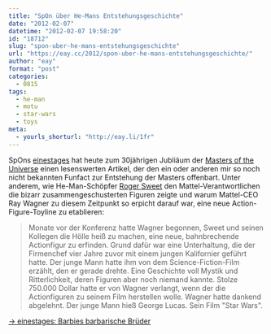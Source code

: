 ```yaml
---
title: "SpOn über He-Mans Entstehungsgeschichte"
date: "2012-02-07"
datetime: "2012-02-07 19:58:20"
id: "18712"
slug: "spon-uber-he-mans-entstehungsgeschichte"
url: "https://eay.cc/2012/spon-uber-he-mans-entstehungsgeschichte/"
author: "eay"
format: "post"
categories:
  - 0815
tags:
  - he-man
  - motu
  - star-wars
  - toys
meta:
  - yourls_shorturl: "http://eay.li/1fr"
---
```


SpOns [einestages](http://einestages.spiegel.de/) hat heute zum 30jährigen Jubliäum der [Masters of the Universe](//eay.cc/tag/motu/) einen lesenswerten Artikel, der den ein oder anderen mir so noch nicht bekannten Funfact zur Entstehung der Masters offenbart. Unter anderem, wie He-Man-Schöpfer [Roger Sweet](http://en.wikipedia.org/wiki/Roger_Sweet) den Mattel-Verantwortlichen die bizarr zusammengeschusterten Figuren zeigte und warum Mattel-CEO Ray Wagner zu diesem Zeitpunkt so erpicht darauf war, eine neue Action-Figure-Toyline zu etablieren:

> Monate vor der Konferenz hatte Wagner begonnen, Sweet und seinen Kollegen die Hölle heiß zu machen, eine neue, bahnbrechende Actionfigur zu erfinden. Grund dafür war eine Unterhaltung, die der Firmenchef vier Jahre zuvor mit einem jungen Kalifornier geführt hatte. Der junge Mann hatte ihm von dem Science-Fiction-Film erzählt, den er gerade drehte. Eine Geschichte voll Mystik und Ritterlichkeit, deren Figuren aber noch niemand kannte. Stolze 750.000 Dollar hatte er von Wagner verlangt, wenn der die Actionfiguren zu seinem Film herstellen wolle. Wagner hatte dankend abgelehnt. Der junge Mann hieß George Lucas. Sein Film "Star Wars".

[→ einestages: Barbies barbarische Brüder](http://einestages.spiegel.de/static/topicalbumbackground/24316/barbies_barbarische_brueder.html)
